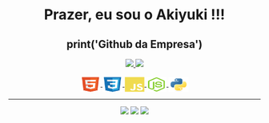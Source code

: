 <h1 align="center"> Prazer, eu sou o Akiyuki !!!</h1>
<h2 align="center"> print('Github da Empresa')</h2>

<div align="center">
  <a href="https://github.com/Akiyuk1">
  <img height="140em" src="https://github-readme-stats.vercel.app/api?username=Akiyuk1&show_icons=true&theme=transparent&include_all_commits=true&count_private=true"/>
  <img height="140em" src="https://github-readme-stats.vercel.app/api/top-langs/?username=Akiyuk1&layout=compact&langs_count=7&theme=transparent"/>
</div>
<div align = "center"><br>
  <img align="center" alt="Akiyuki-HTML" height="30" width="40" src="https://raw.githubusercontent.com/devicons/devicon/master/icons/html5/html5-original.svg">
  <img align="center" alt="Akiyuki-CSS" height="30" width="40" src="https://raw.githubusercontent.com/devicons/devicon/master/icons/css3/css3-original.svg">
  <img align="center" alt="Akiyuki-Js" height="30" width="40" src="https://raw.githubusercontent.com/devicons/devicon/master/icons/javascript/javascript-plain.svg">
  <img align="center" alt="Akiyuki-Node.js" height="30" width="40" src="https://raw.githubusercontent.com/devicons/devicon/master/icons/nodejs/nodejs-original.svg">
  <img align="center" alt="Akiyuki-Python" height="30" width="40" src="https://raw.githubusercontent.com/devicons/devicon/master/icons/python/python-original.svg">
 </div>
 
------------------------------------------------------------------------------------------------------------------------------------------------------------------------
 
 <div align = 'center'>
  <a href="https://www.instagram.com/akiyuki.016/" target="_blank"><img src="https://img.shields.io/badge/-Instagram-%23E4405F?style=for-the-badge&logo=instagram&logoColor=white" target="_blank"></a>
  <a href = "mailto:akiyuki.miyama@bridsolucoes.com.br"><img src="https://img.shields.io/badge/-Gmail-%23333?style=for-the-badge&logo=gmail&logoColor=white" target="_blank" ></a>
  <a href="https://www.linkedin.com/in/akiyuki-miyama-1329281b7/" target="_blank"><img src="https://img.shields.io/badge/-LinkedIn-%230077B5?style=for-the-badge&logo=linkedin&logoColor=white" target="_blank"></a> 
 
